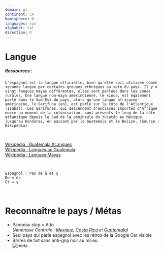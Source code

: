 ```yaml
---
domain: gt
continent: CA
hemisphere: N
languages: spa
alphabet: lat
direction: R
---
```


# Langue

##### Ressources :

```
L'espagnol est la langue officielle, bien qu'elle soit utilisée comme seconde langue par certains groupes ethniques au sein du pays. Il y a vingt langues mayas différentes, elles sont parlées dans les zones rurales. Une langue non-maya amérindienne, le xinca, est également parlé dans le Sud-Est du pays, alors qu'une langue africaine-américaine, le Garifuna (en), est parlé sur la côte de l'Atlantique (Izabal). Les Garifunas, qui descendent d'esclaves importés d'Afrique noire au moment de la colonisation, sont présents le long de la côte atlantique depuis le Sud de la péninsule du Yucatán au Mexique jusqu'au Honduras, en passant par le Guatemala et le Belize. (Source : Wikipédia)
```

<br/>

[Wikipédia : Guatemala #Langues](https://fr.wikipedia.org/wiki/Guatemala#Langues)  
[Wikipédia : Langues au Guatemala](https://fr.wikipedia.org/wiki/Langues_au_Guatemala)  
[Wikipédia : Langues Mayas](https://fr.wikipedia.org/wiki/Langues_mayas)  

<br/>

```
Espagnol : Pas de ã et ç
De = de
Et = y
```


<br/>

# Reconnaître le pays / Métas

- Panneau stop = Alto  
  *(Amérique Centrale : [Mexique](/flag/mx), [Costa Rica](/flag/cr) et [Guatemala](#))*
- Seul pays qui parle espagnol avec les rétros de la Google Car visible
- Barres de toit sans anti-grip noir au milieu  
  ![meta](/images/gt_geoguessr.png)
